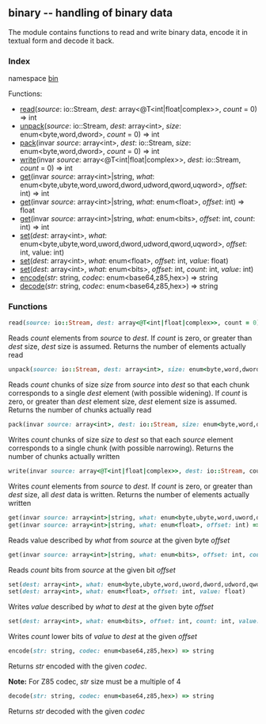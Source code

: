 ## binary -- handling of binary data

The module contains functions to read and write binary data, encode it in textual form and decode it back.  

### Index
namespace [bin](#bin)

Functions:
- [read](#read)(_source_: io::Stream, _dest_: array&lt;@T&lt;int|float|complex&gt;&gt;, _count_ = 0) => int
- [unpack](#unpack)(_source_: io::Stream, _dest_: array&lt;int&gt;, _size_: enum&lt;byte,word,dword&gt;, _count_ = 0) => int
- [pack](#pack)(invar _source_: array&lt;int&gt;, _dest_: io::Stream, _size_: enum&lt;byte,word,dword&gt;, _count_ = 0) => int
- [write](#write)(invar _source_: array&lt;@T&lt;int|float|complex&gt;&gt;, _dest_: io::Stream, _count_ = 0) => int
- [get](#get1)(invar _source_: array&lt;int&gt;|string, _what_: enum&lt;byte,ubyte,word,uword,dword,udword,qword,uqword&gt;, _offset_: int) => int
- [get](#get1)(invar _source_: array&lt;int&gt;|string, _what_: enum&lt;float&gt;, _offset_: int) => float
- [get](#get2)(invar _source_: array&lt;int&gt;|string, _what_: enum&lt;bits&gt;, _offset_: int, _count_: int) => int
- [set](#set1)(_dest_: array&lt;int&gt;, _what_: enum&lt;byte,ubyte,word,uword,dword,udword,qword,uqword&gt;, _offset_: int, value: int)
- [set](#set1)(_dest_: array&lt;int&gt;, _what_: enum&lt;float&gt;, _offset_: int, _value_: float)
- [set](#set2)(_dest_: array&lt;int&gt;, _what_: enum&lt;bits&gt;, _offset_: int, _count_: int, _value_: int)
- [encode](#encode)(_str_: string, _codec_: enum&lt;base64,z85,hex&gt;) => string
- [decode](#decode)(_str_: string, _codec_: enum&lt;base64,z85,hex&gt;) => string

<a name="bin"></a>
### Functions
<a name="read"></a>
```ruby
read(source: io::Stream, dest: array<@T<int|float|complex>>, count = 0) => int
```
Reads *count* elements from *source* to *dest*. If *count* is zero, or greater than *dest* size, *dest* size is assumed. Returns the number of elements actually read
<a name="unpack"></a>
```ruby
unpack(source: io::Stream, dest: array<int>, size: enum<byte,word,dword>, count = 0) => int
```
Reads *count* chunks of size *size* from *source* into *dest* so that each chunk corresponds to a single *dest* element (with possible widening). If *count* is zero,
or greater than *dest* element size, *dest* element size is assumed. Returns the number of chunks actually read
<a name="pack"></a>
```ruby
pack(invar source: array<int>, dest: io::Stream, size: enum<byte,word,dword>, count = 0) => int
```
Writes *count* chunks of size *size* to *dest* so that each *source* element corresponds to a single chunk (with possible narrowing). Returns the number of chunks
actually written
<a name="write"></a>
```ruby
write(invar source: array<@T<int|float|complex>>, dest: io::Stream, count = 0) => int
```
Writes *count* elements from *source* to *dest*. If *count* is zero, or greater than *dest* size, all *dest* data is written. Returns the number of elements
actually written
<a name="get1"></a>
```ruby
get(invar source: array<int>|string, what: enum<byte,ubyte,word,uword,dword,udword,qword,uqword>, offset: int) => int
get(invar source: array<int>|string, what: enum<float>, offset: int) => float
```
Reads value described by *what* from *source* at the given byte *offset*
<a name="get2"></a>
```ruby
get(invar source: array<int>|string, what: enum<bits>, offset: int, count: int) => int
```
Reads *count* bits from *source* at the given bit *offset*
<a name="set1"></a>
```ruby
set(dest: array<int>, what: enum<byte,ubyte,word,uword,dword,udword,qword,uqword>,offset: int, value: int)
set(dest: array<int>, what: enum<float>, offset: int, value: float)
```
Writes *value* described by *what* to *dest* at the given byte *offset*
<a name="set2"></a>
```ruby
set(dest: array<int>, what: enum<bits>, offset: int, count: int, value: int)
```
Writes *count* lower bits of *value* to *dest* at the given *offset*
<a name="encode"></a>
```ruby
encode(str: string, codec: enum<base64,z85,hex>) => string
```
Returns *str* encoded with the given *codec*.

**Note:** For Z85 codec, *str* size must be a multiple of 4
<a name="decode"></a>
```ruby
decode(str: string, codec: enum<base64,z85,hex>) => string
```
Returns *str* decoded with the given *codec*
